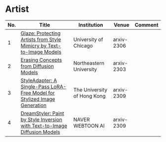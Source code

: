 # Artist

| No. |  Title | Institution | Venue | Comment |
| --- | --- | --- | --- | --- |
|  1   |   [Glaze: Protecting Artists from Style Mimicry by Text-to-Image Models](https://arxiv.org/pdf/2302.04222.pdf)  |    University of Chicago   |   arxiv-2306  |  |
|  2   |   [Erasing Concepts from Diffusion Models](https://arxiv.org/pdf/2303.07345.pdf)  |   Northeastern University   |   arxiv-2303  |  |
|  3   |   [StyleAdapter: A Single-Pass LoRA-Free Model for Stylized Image Generation](https://arxiv.org/pdf/2309.01770.pdf)  |   The University of Hong Kong   |   arxiv-2309  |  |
|  4   |   [DreamStyler: Paint by Style Inversion with Text-to-Image Diffusion Models](https://arxiv.org/pdf/2309.06933.pdf)  |   NAVER WEBTOON AI   |   arxiv-2309  |  |

